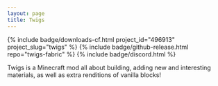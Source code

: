 ```yaml
---
layout: page
title: Twigs
---
```


<p>
  {% include badge/downloads-cf.html project_id="496913" project_slug="twigs" %}
  {% include badge/github-release.html repo="twigs-fabric" %}
  {% include badge/discord.html %}
</p>

Twigs is a Minecraft mod all about building, adding new and interesting materials, as well as extra renditions of vanilla blocks!
